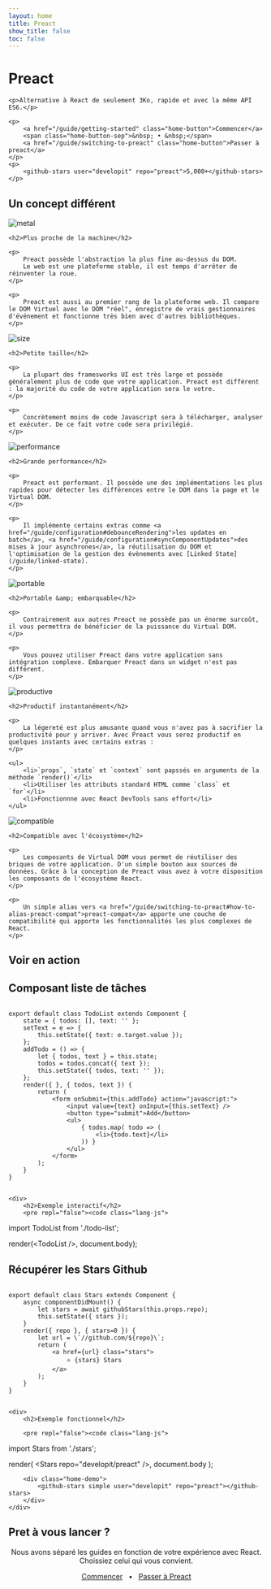 ```yaml
---
layout: home
title: Preact
show_title: false
toc: false
---
```


<jumbotron>
    <h1>
        <logo height="1.5em" title="Preact" text>Preact</logo>
    </h1>

    <p>Alternative à React de seulement 3Ko, rapide et avec la même API ES6.</p>

    <p>
        <a href="/guide/getting-started" class="home-button">Commencer</a>
        <span class="home-button-sep">&nbsp; • &nbsp;</span>
        <a href="/guide/switching-to-preact" class="home-button">Passer à preact</a>
    </p>
    <p>
        <github-stars user="developit" repo="preact">5,000+</github-stars>
    </p>
</jumbotron>


<section class="home-top">
    <h1>Un concept différent</h1>
</section>


<section class="home-section">
    <img src="/assets/home/metal.svg" alt="metal">

    <h2>Plus proche de la machine</h2>
    
    <p>
        Preact possède l'abstraction la plus fine au-dessus du DOM.
        Le web est une plateforme stable, il est temps d'arrêter de réinventer la roue.
    </p>
    
    <p>
        Preact est aussi au premier rang de la plateforme web. Il compare le DOM Virtuel avec le DOM "réel", enregistre de vrais gestionnaires d'événement et fonctionne très bien avec d'autres bibliothèques.
    </p>
</section>


<section class="home-section">
    <img src="/assets/home/size.svg" alt="size">

    <h2>Petite taille</h2>
    
    <p>
        La plupart des framesworks UI est très large et possède généralement plus de code que votre application. Preact est différent : la majorité du code de votre application sera le votre.
    </p>
    
    <p>
        Concrètement moins de code Javascript sera à télécharger, analyser et exécuter. De ce fait votre code sera privilégié.
    </p>
</section>


<section class="home-section">
    <img src="/assets/home/performance.svg" alt="performance">

    <h2>Grande performance</h2>
    
    <p>
        Preact est performant. Il possède une des implémentations les plus rapides pour détecter les différences entre le DOM dans la page et le Virtual DOM.
    </p>
    
    <p>
        Il implémente certains extras comme <a href="/guide/configuration#debounceRendering">les updates en batch</a>, <a href="/guide/configuration#syncComponentUpdates">des mises à jour asynchrones</a>, la réutilisation du DOM et l'optimisation de la gestion des évènements avec [Linked State](/guide/linked-state).
    </p>
</section>


<section class="home-section">
    <img src="/assets/home/portable.svg" alt="portable">

    <h2>Portable &amp; embarquable</h2>
    
    <p>
        Contrairement aux autres Preact ne possède pas un énorme surcoût, il vous permettra de bénéficier de la puissance du Virtual DOM.
    </p>
    
    <p>
        Vous pouvez utiliser Preact dans votre application sans intégration complexe. Embarquer Preact dans un widget n'est pas différent.
    </p>
</section>


<section class="home-section">
    <img src="/assets/home/productive.svg" alt="productive">

    <h2>Productif instantanément</h2>
    
    <p>
        La légereté est plus amusante quand vous n'avez pas à sacrifier la productivité pour y arriver. Avec Preact vous serez productif en quelques instants avec certains extras :
    </p>
    
    <ul>
        <li>`props`, `state` et `context` sont papssés en arguments de la méthode `render()`</li>
        <li>Utiliser les attributs standard HTML comme `class` et `for`</li>
        <li>Fonctionnne avec React DevTools sans effort</li>
    </ul>
</section>


<section class="home-section">
    <img src="/assets/home/compatible.svg" alt="compatible">

    <h2>Compatible avec l'écosystème</h2>
    
    <p>
        Les composants de Virtual DOM vous permet de réutiliser des briques de votre application. D'un simple bouton aux sources de données. Grâce à la conception de Preact vous avez à votre disposition les composants de l'écosystème React.
    </p>
    
    <p>
        Un simple alias vers <a href="/guide/switching-to-preact#how-to-alias-preact-compat">preact-compat</a> apporte une couche de compatibilité qui apporte les fonctionnalités les plus complexes de React.
    </p>
</section>


<section class="home-top">
    <h1>Voir en action</h1>
</section>


<section class="home-split">
    <div>
        <h2>Composant liste de tâches</h2>
        <pre><code class="lang-js">
export default class TodoList extends Component {
    state = { todos: [], text: '' };
    setText = e =&gt; {
        this.setState({ text: e.target.value });
    };
    addTodo = () =&gt; {
        let { todos, text } = this.state;
        todos = todos.concat({ text });
        this.setState({ todos, text: '' });
    };
    render({ }, { todos, text }) {
        return (
            &lt;form onSubmit={this.addTodo} action="javascript:"&gt;
                &lt;input value={text} onInput={this.setText} /&gt;
                &lt;button type="submit"&gt;Add&lt;/button&gt;
                &lt;ul&gt;
                    { todos.map( todo =&gt; (
                        &lt;li&gt;{todo.text}&lt;/li&gt;
                    )) }
                &lt;/ul&gt;
            &lt;/form&gt;
        );
    }
}
        </code></pre>
    </div>
    
    <div>
        <h2>Exemple interactif</h2>
        <pre repl="false"><code class="lang-js">
import TodoList from './todo-list';

render(&lt;TodoList /&gt;, document.body);
        </code></pre>
        <div class="home-demo">
            <todo-list></todo-list>
        </div>
    </div>
</section>


<section class="home-split">
    <div>
        <h2>Récupérer les Stars Github</h2>
        <pre><code class="lang-js">
export default class Stars extends Component {
    async componentDidMount() {
        let stars = await githubStars(this.props.repo);
        this.setState({ stars });
    }
    render({ repo }, { stars=0 }) {
        let url = \`//github.com/${repo}\`;
        return (
            &lt;a href={url} class="stars"&gt;
                ⭐️ {stars} Stars
            &lt;/a&gt;
        );
    }
}
        </code></pre>
    </div>
    
    <div>
        <h2>Exemple fonctionnel</h2>
        
        <pre repl="false"><code class="lang-js">
import Stars from './stars';

render(
    &lt;Stars repo="developit/preact" /&gt;,
    document.body
);
        </code></pre>
       
        <div class="home-demo">
            <github-stars simple user="developit" repo="preact"></github-stars>
        </div>
    </div>
</section>


<section class="home-top">
    <h1>Pret à vous lancer ?</h1>
</section>


<section style="text-align:center;">
    <p>
        Nous avons séparé les guides en fonction de votre expérience avec React.
        <br>
        Choissiez celui qui vous convient.
    </p>
    <p>
        <a href="/guide/getting-started" class="home-button">Commencer</a>
        <span class="home-button-sep">&nbsp; • &nbsp;</span>
        <a href="/guide/switching-to-preact" class="home-button">Passer à Preact</a>
    </p>
</section>
